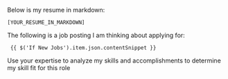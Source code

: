 Below is my resume in markdown:
```
[YOUR_RESUME_IN_MARKDOWN]
```

The following is a job posting I am thinking about applying for:

```
 {{ $('If New Jobs').item.json.contentSnippet }}
```

Use your expertise to analyze my skills and accomplishments to determine my skill fit for this role